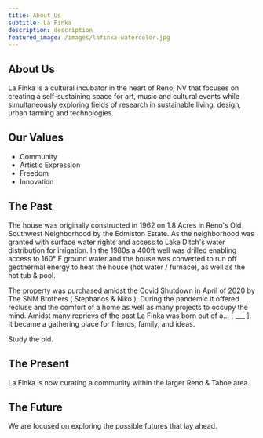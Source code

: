 ```yaml
---
title: About Us
subtitle: La Finka
description: description
featured_image: /images/lafinka-watercolor.jpg
---
```


## About Us

La Finka is a cultural incubator in the heart of Reno, NV that focuses on creating a self-sustaining space for art, music and cultural events while simultaneously exploring fields of research in sustainable living, design, urban farming and technologies.

## Our Values
- Community
- Artistic Expression
- Freedom
- Innovation

## The Past 
The house was originally constructed in 1962 on 1.8 Acres in Reno's Old Southwest Neighborhood by the Edmiston Estate. As the neighborhood was granted with surface water rights and access to Lake Ditch's water distribution for irrigation. In the 1980s a 400ft well was drilled enabling access to 160° F ground water and the house was converted to run off geothermal energy to heat the house (hot water / furnace), as well as the hot tub & pool.

The property was purchased amidst the Covid Shutdown in April of 2020 by The SNM Brothers ( Stephanos & Niko ). During the pandemic it offered recluse and the comfort of a home as well as many projects to occupy the mind. Amidst many reprievs of the past La Finka was born out of a... [ ___ ]. It became a gathering place for friends, family, and ideas.

Study the old.

## The Present
La Finka is now curating a community within the larger Reno & Tahoe area.

## The Future
We are focused on exploring the possible futures that lay ahead.

